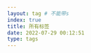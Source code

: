 ```yaml
---
layout: tag # 不能带s
index: true
title: 所有标签
date: 2022-07-29 00:12:51
type: tags
---
```


<style>
    #l_main {
    
      width: calc(100% - 1 * 0px);
      padding-left: 0px;
      float: left;
      -webkit-box-ordinal-group: 2;
      -moz-box-ordinal-group: 2;
      -ms-flex-order: 2;
      -webkit-order: 2;
      order: 2;
    }
    #l_side {
  
        display: none;
    }
    
    #post-body {
        display:flex;
        flex-wrap: wrap;
    }
    #post-body p {
        width: 48%;
        margin: 5px;
    }
</style>
